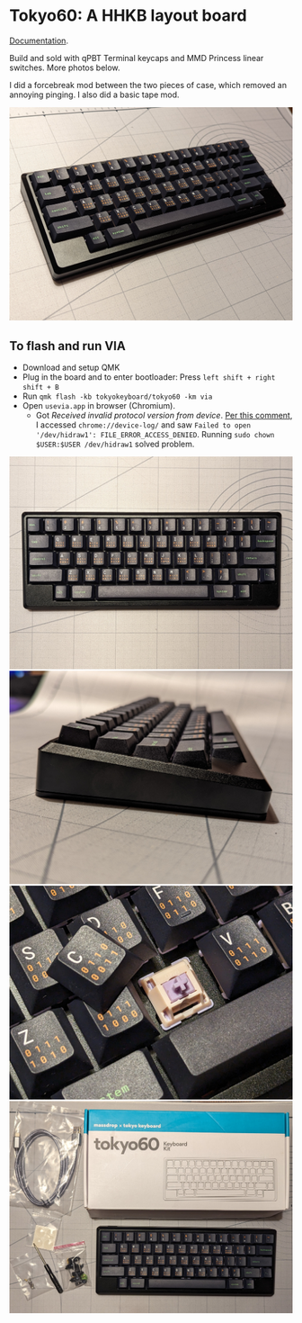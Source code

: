 # Tokyo60: A HHKB layout board

[Documentation](https://github.com/JnyJny/tokyo60_keymap/tree/master/firmware).

Build and sold with qPBT Terminal keycaps and MMD Princess linear switches. More photos below.

I did a forcebreak mod between the two pieces of case, which removed an annoying pinging. I also did a basic tape mod.

<img src="images/angled.jpg" width="512"/>

## To flash and run VIA
- Download and setup QMK
- Plug in the board and to enter bootloader: Press `left shift + right shift + B`
- Run `qmk flash -kb tokyokeyboard/tokyo60 -km via`
- Open `usevia.app` in browser (Chromium).
  - Got _Received invalid protocol version from device_. [Per this comment](https://github.com/the-via/releases/issues/257), I accessed `chrome://device-log/` and saw `Failed to open '/dev/hidraw1': FILE_ERROR_ACCESS_DENIED`. Running `sudo chown $USER:$USER /dev/hidraw1` solved problem.

<img src="images/top.jpg" width="512"/>

<img src="images/side.jpg" width="512"/>

<img src="images/closeup.jpg" width="512"/>

<img src="images/kit.jpg" width="512"/>
